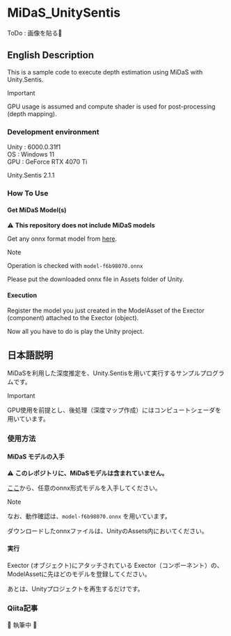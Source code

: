# MiDaS_UnitySentis

ToDo : 画像を貼る:running:  

## English Description

This is a sample code to execute depth estimation using MiDaS with Unity.Sentis.

> [!IMPORTANT]
> GPU usage is assumed and compute shader is used for post-processing (depth mapping).

### Development environment

Unity : 6000.0.31f1  
OS : Windows 11  
GPU : GeForce RTX 4070 Ti  

Unity.Sentis 2.1.1  

### How To Use

#### Get MiDaS Model(s)

:warning: **This repository does not include MiDaS models**  

Get any onnx format model from [here](https://github.com/isl-org/MiDaS/releases/tag/v2_1).  

> [!NOTE]
> Operation is checked with ```model-f6b98070.onnx```

Please put the downloaded onnx file in Assets folder of Unity.

#### Execution

Register the model you just created in the ModelAsset of the Exector (component) attached to the Exector (object).  

Now all you have to do is play the Unity project.

## 日本語説明

MiDaSを利用した深度推定を、Unity.Sentisを用いて実行するサンプルプログラムです。

> [!IMPORTANT]
> GPU使用を前提とし、後処理（深度マップ作成）にはコンピュートシェーダを用いています。

### 使用方法

#### MiDaS モデルの入手

:warning: **このレポジトリに、MiDaSモデルは含まれていません。**  

[ここ](https://github.com/isl-org/MiDaS/releases/tag/v2_1)から、任意のonnx形式モデルを入手してください。  

> [!NOTE]
> なお、動作確認は、```model-f6b98070.onnx``` を用いています。  

ダウンロードしたonnxファイルは、UnityのAssets内においてください。

#### 実行

Exector (オブジェクト)にアタッチされている Exector（コンポーネント）の、ModelAssetに先ほどのモデルを登録してください。  

あとは、Unityプロジェクトを再生するだけです。

### Qiita記事

:construction: 執筆中 :construction:

